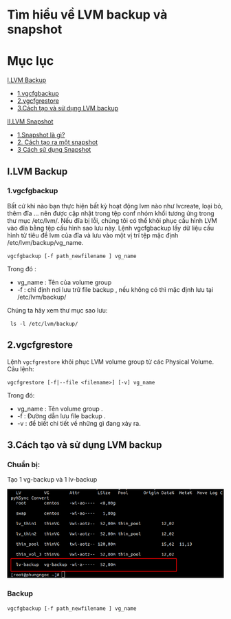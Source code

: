 # Tìm hiểu về LVM backup và snapshot
# Mục lục 
[I.LVM Backup](#I)
- [1.vgcfgbackup](#1)
- [2.vgcfgrestore](#2)
- [3.Cách tạo và sử dụng LVM backup](#3)

[II.LVM Snapshot](#II)
- [1.Snapshot là gì?](#12)
- [2. Cách tạo ra một snapshot](#22)
- [3 Cách sử dụng Snapshot](#23)

<a name="I"></a>

## I.LVM Backup

<a name="1"></a>

### 1.vgcfgbackup

Bất cứ khi nào bạn thực hiện bất kỳ hoạt động lvm nào như lvcreate, loại bỏ, thêm đĩa ... nên được cập nhật trong tệp conf nhóm khối tương ứng trong thư mục /etc/lvm/. Nếu đĩa bị lỗi, chúng tôi có thể khôi phục cấu hình LVM vào đĩa bằng tệp cấu hình sao lưu này. Lệnh vgcfgbackup lấy dữ liệu cấu hình từ tiêu đề lvm của đĩa và lưu vào một vị trí tệp mặc định /etc/lvm/backup/vg_name. 

```
vgcfgbackup [-f path_newfilename ] vg_name  
```
Trong đó :

- vg_name : Tên của volume group
- -f : chỉ định nơi lưu trữ file backup , nếu không có thì mặc định lưu tại /etc/lvm/backup/

Chúng ta hãy xem thư mục sao lưu: 

```
 ls -l /etc/lvm/backup/
```

<a name="2"></a>

## 2.vgcfgrestore 
Lệnh `vgcfgrestore` khôi phục LVM volume group từ các Physical Volume.  
Câu lệnh:
```
vgcfgrestore [-f|--file <filename>] [-v] vg_name  
```
Trong đó:
- vg_name : Tên volume group .
- -f : Đường dẫn lưu file backup .
- -v : để biết chi tiết về những gì đang xảy ra.

<a name="3"></a>

## 3.Cách tạo và sử dụng LVM backup
 
### Chuẩn bị:  
Tạo 1 vg-backup và 1 lv-backup

![](../images/thin_thick/t17.png)

### Backup 
```
vgcfgbackup [-f path_newfilename ] vg_name
```

